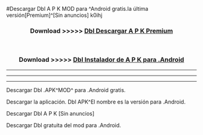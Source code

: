 #Descargar Dbl  A P K MOD para ^Android gratis.la última versión[Premium]^[Sin anuncios] k0ihj



<div align="center">
<h3>Download >>>>> <a href="https://es-web.web.app/?es= Dbl ">Dbl  Descargar A P K Premium</a></h3><br>

<h3>Download >>>>> <a href="https://es-web.web.app/?es= Dbl ">Dbl  Instalador de A P K para .Android</a></h3>
</div>


----------------------------------------------------------

----------------------------------------------------------

----------------------------------------------------------

Descargar Dbl  .APK^MOD^ para .Android gratis.

Descargar la aplicación. Dbl  APK^El nombre es la versión para .Android.

Descargar Dbl  A P K [Sin anuncios]

Descargar Dbl  gratuita del mod para .Android.